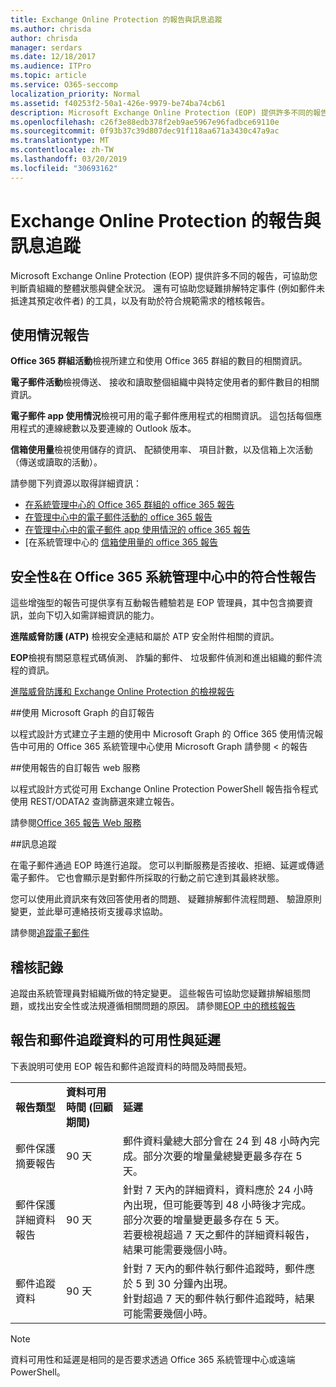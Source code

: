 ```yaml
---
title: Exchange Online Protection 的報告與訊息追蹤
ms.author: chrisda
author: chrisda
manager: serdars
ms.date: 12/18/2017
ms.audience: ITPro
ms.topic: article
ms.service: O365-seccomp
localization_priority: Normal
ms.assetid: f40253f2-50a1-426e-9979-be74ba74cb61
description: Microsoft Exchange Online Protection (EOP) 提供許多不同的報告，可協助您判斷貴組織的整體狀態與健全狀況。還有可協助您疑難排解特定事件 (例如郵件未抵達其預定收件者) 的工具，以及有助於符合規範需求的稽核報告。下表將說明 EOP 系統管理員可以使用的報告和疑難排解工具。
ms.openlocfilehash: c26f3e88edb378f2eb9ae5967e96fadbce69110e
ms.sourcegitcommit: 0f93b37c39d807dec91f118aa671a3430c47a9ac
ms.translationtype: MT
ms.contentlocale: zh-TW
ms.lasthandoff: 03/20/2019
ms.locfileid: "30693162"
---
```

# <a name="reporting-and-message-trace-in-exchange-online-protection"></a>Exchange Online Protection 的報告與訊息追蹤

Microsoft Exchange Online Protection (EOP) 提供許多不同的報告，可協助您判斷貴組織的整體狀態與健全狀況。 還有可協助您疑難排解特定事件 (例如郵件未抵達其預定收件者) 的工具，以及有助於符合規範需求的稽核報告。 

## <a name="usage-reports"></a>使用情況報告

**Office 365 群組活動**檢視所建立和使用 Office 365 群組的數目的相關資訊。  

**電子郵件活動**檢視傳送、 接收和讀取整個組織中與特定使用者的郵件數目的相關資訊。  

**電子郵件 app 使用情況**檢視可用的電子郵件應用程式的相關資訊。 這包括每個應用程式的連線總數以及要連線的 Outlook 版本。  

**信箱使用量**檢視使用儲存的資訊、 配額使用率、 項目計數，以及信箱上次活動 （傳送或讀取的活動）。

請參閱下列資源以取得詳細資訊：

- [在系統管理中心的 Office 365 群組的 office 365 報告](https://go.microsoft.com/fwlink/p/?linkid=861610) 
- [在管理中心中的電子郵件活動的 office 365 報告](https://go.microsoft.com/fwlink/p/?linkid=859706) 
- [在管理中心中的電子郵件 app 使用情況的 office 365 報告](https://go.microsoft.com/fwlink/p/?linkid=859707)
- [在系統管理中心的 [信箱使用量的 office 365 報告](https://go.microsoft.com/fwlink/p/?linkid=859708)

## <a name="security-amp-compliance-reports-in-the-office-365-admin-center"></a>安全性&amp;在 Office 365 系統管理中心中的符合性報告

這些增強型的報告可提供享有互動報告體驗若是 EOP 管理員，其中包含摘要資訊，並向下切入如需詳細資訊的能力。  

**進階威脅防護 (ATP)** 檢視安全連結和屬於 ATP 安全附件相關的資訊。  

**EOP**檢視有關惡意程式碼偵測、 詐騙的郵件、 垃圾郵件偵測和進出組織的郵件流程的資訊。  

[進階威脅防護和 Exchange Online Protection 的檢視報告](https://go.microsoft.com/fwlink/p/?linkid=852409) 

##<a name="custom-reports-using-microsoft-graph"></a>使用 Microsoft Graph 的自訂報告

以程式設計方式建立子主題的<b0>使用中 Microsoft Graph 的 Office 365 使用情況報告</b0>中可用的 Office 365 系統管理中心使用 Microsoft Graph 請參閱 < 的報告 

##<a name="custom-reports-using-reporting-web-services"></a>使用報告的自訂報告 web 服務

以程式設計方式從可用 Exchange Online Protection PowerShell 報告指令程式使用 REST/ODATA2 查詢篩選來建立報告。

請參閱[Office 365 報告 Web 服務](https://go.microsoft.com/fwlink/p/?LinkId=279926) 

##<a name="message-trace"></a>訊息追蹤

在電子郵件通過 EOP 時進行追蹤。 您可以判斷服務是否接收、拒絕、延遲或傳遞電子郵件。 它也會顯示是對郵件所採取的行動之前它達到其最終狀態。  

您可以使用此資訊來有效回答使用者的問題、 疑難排解郵件流程問題、 驗證原則變更，並此舉可連絡技術支援尋求協助。  

請參閱[追蹤電子郵件](http://technet.microsoft.com/library/0c83cde6-5b09-4106-8587-c200cdc59094.aspx) 

## <a name="audit-logging"></a>稽核記錄

追蹤由系統管理員對組織所做的特定變更。 這些報告可協助您疑難排解組態問題，或找出安全性或法規遵循相關問題的原因。  請參閱[EOP 中的稽核報告](auditing-reports-in-eop.md) 


## <a name="reporting-and-message-trace-data-availability-and-latency"></a>報告和郵件追蹤資料的可用性與延遲

下表說明可使用 EOP 報告和郵件追蹤資料的時間及時間長短。
  
||||
|:-----|:-----|:-----|
|**報告類型** <br/> |**資料可用時間 (回顧期間)** <br/> |**延遲** <br/> |
|郵件保護摘要報告  <br/> |90 天  <br/> |郵件資料彙總大部分會在 24 到 48 小時內完成。部分次要的增量彙總變更最多存在 5 天。  <br/> |
|郵件保護詳細資料報告  <br/> |90 天  <br/> |針對 7 天內的詳細資料，資料應於 24 小時內出現，但可能要等到 48 小時後才完成。部分次要的增量變更最多存在 5 天。  <br/> 若要檢視超過 7 天之郵件的詳細資料報告，結果可能需要幾個小時。  <br/> |
|郵件追蹤資料  <br/> |90 天  <br/> |針對 7 天內的郵件執行郵件追蹤時，郵件應於 5 到 30 分鐘內出現。  <br/> 針對超過 7 天的郵件執行郵件追蹤時，結果可能需要幾個小時。  <br/> |
   
> [!NOTE]
> 資料可用性和延遲是相同的是否要求透過 Office 365 系統管理中心或遠端 PowerShell。 
  


